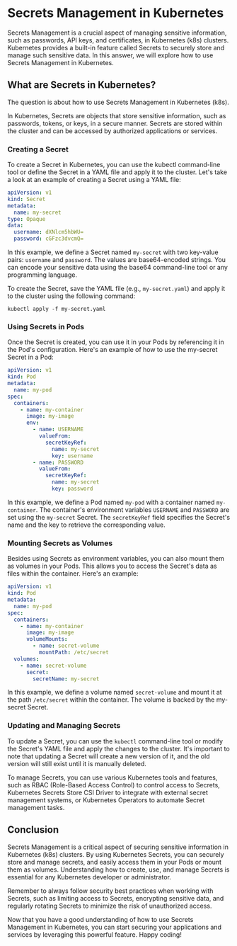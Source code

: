 # Secrets Management in Kubernetes

Secrets Management is a crucial aspect of managing sensitive information, such as passwords, API keys, and certificates, in Kubernetes (k8s) clusters. Kubernetes provides a built-in feature called Secrets to securely store and manage such sensitive data. In this answer, we will explore how to use Secrets Management in Kubernetes.




## What are Secrets in Kubernetes?

The question is about how to use Secrets Management in Kubernetes (k8s).

In Kubernetes, Secrets are objects that store sensitive information, such as passwords, tokens, or keys, in a secure manner. Secrets are stored within the cluster and can be accessed by authorized applications or services.


### Creating a Secret
To create a Secret in Kubernetes, you can use the kubectl command-line tool or define the Secret in a YAML file and apply it to the cluster. Let's take a look at an example of creating a Secret using a YAML file:

```yml
apiVersion: v1
kind: Secret
metadata:
  name: my-secret
type: Opaque
data:
  username: dXNlcm5hbWU=
  password: cGFzc3dvcmQ=
```

In this example, we define a Secret named `my-secret` with two key-value pairs: `username` and `password`. The values are base64-encoded strings. You can encode your sensitive data using the base64 command-line tool or any programming language.

To create the Secret, save the YAML file (e.g., `my-secret.yaml`) and apply it to the cluster using the following command:

```
kubectl apply -f my-secret.yaml
```

### Using Secrets in Pods

Once the Secret is created, you can use it in your Pods by referencing it in the Pod's configuration. Here's an example of how to use the my-secret Secret in a Pod:

```yml
apiVersion: v1
kind: Pod
metadata:
  name: my-pod
spec:
  containers:
    - name: my-container
      image: my-image
      env:
        - name: USERNAME
          valueFrom:
            secretKeyRef:
              name: my-secret
              key: username
        - name: PASSWORD
          valueFrom:
            secretKeyRef:
              name: my-secret
              key: password
```

In this example, we define a Pod named `my-pod` with a container named `my-container`. The container's environment variables `USERNAME` and `PASSWORD` are set using the `my-secret` Secret. The `secretKeyRef` field specifies the Secret's name and the key to retrieve the corresponding value.

### Mounting Secrets as Volumes

Besides using Secrets as environment variables, you can also mount them as volumes in your Pods. This allows you to access the Secret's data as files within the container. Here's an example:

```yml
apiVersion: v1
kind: Pod
metadata:
  name: my-pod
spec:
  containers:
    - name: my-container
      image: my-image
      volumeMounts:
        - name: secret-volume
          mountPath: /etc/secret
  volumes:
    - name: secret-volume
      secret:
        secretName: my-secret
```

In this example, we define a volume named `secret-volume` and mount it at the path `/etc/secret` within the container. The volume is backed by the my-secret Secret.

### Updating and Managing Secrets
To update a Secret, you can use the `kubectl` command-line tool or modify the Secret's YAML file and apply the changes to the cluster. It's important to note that updating a Secret will create a new version of it, and the old version will still exist until it is manually deleted.

To manage Secrets, you can use various Kubernetes tools and features, such as RBAC (Role-Based Access Control) to control access to Secrets, Kubernetes Secrets Store CSI Driver to integrate with external secret management systems, or Kubernetes Operators to automate Secret management tasks.


## Conclusion
Secrets Management is a critical aspect of securing sensitive information in Kubernetes (k8s) clusters. By using Kubernetes Secrets, you can securely store and manage secrets, and easily access them in your Pods or mount them as volumes. Understanding how to create, use, and manage Secrets is essential for any Kubernetes developer or administrator.

Remember to always follow security best practices when working with Secrets, such as limiting access to Secrets, encrypting sensitive data, and regularly rotating Secrets to minimize the risk of unauthorized access.

Now that you have a good understanding of how to use Secrets Management in Kubernetes, you can start securing your applications and services by leveraging this powerful feature. Happy coding!